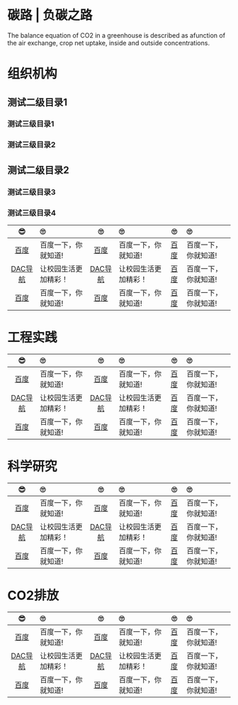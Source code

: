 # 碳路 | 负碳之路

The balance equation of CO2 in a greenhouse is described as afunction of the air exchange, crop net uptake, inside and outside concentrations.

# 组织机构

## 测试二级目录1
### 测试三级目录1
### 测试三级目录2
## 测试二级目录2
### 测试三级目录3
### 测试三级目录4

| 😎 | 🙄 | 🙄 | 🙄 | 🙄 | 🙄 |
|:---:|:----|:---:|:----|:---:|:----|
|[百度](https://www.baidu.com/)|百度一下，你就知道!|[百度](https://www.baidu.com/)|百度一下，你就知道!|[百度](https://www.baidu.com/)|百度一下，你就知道!|
|[DAC导航](https://https://nwuzmed.ga/)|让校园生活更加精彩！|[DAC导航](https://https://nwuzmed.ga/)|让校园生活更加精彩！| [百度](https://www.baidu.com/)|百度一下，你就知道!|
|[百度](https://www.baidu.com/)|百度一下，你就知道!|[百度](https://www.baidu.com/)|百度一下，你就知道!|[百度](https://www.baidu.com/)|百度一下，你就知道!|

# 工程实践

| 😎 | 🙄 | 🙄 | 🙄 | 🙄 | 🙄 |
|:---:|:----|:---:|:----|:---:|:----|
|[百度](https://www.baidu.com/)|百度一下，你就知道!|[百度](https://www.baidu.com/)|百度一下，你就知道!|[百度](https://www.baidu.com/)|百度一下，你就知道!|
|[DAC导航](https://https://nwuzmed.ga/)|让校园生活更加精彩！|[DAC导航](https://https://nwuzmed.ga/)|让校园生活更加精彩！| [百度](https://www.baidu.com/)|百度一下，你就知道!|
|[百度](https://www.baidu.com/)|百度一下，你就知道!|[百度](https://www.baidu.com/)|百度一下，你就知道!|[百度](https://www.baidu.com/)|百度一下，你就知道!|

# 科学研究

| 😎 | 🙄 | 🙄 | 🙄 | 🙄 | 🙄 |
|:---:|:----|:---:|:----|:---:|:----|
|[百度](https://www.baidu.com/)|百度一下，你就知道!|[百度](https://www.baidu.com/)|百度一下，你就知道!|[百度](https://www.baidu.com/)|百度一下，你就知道!|
|[DAC导航](https://https://nwuzmed.ga/)|让校园生活更加精彩！|[DAC导航](https://https://nwuzmed.ga/)|让校园生活更加精彩！| [百度](https://www.baidu.com/)|百度一下，你就知道!|
|[百度](https://www.baidu.com/)|百度一下，你就知道!|[百度](https://www.baidu.com/)|百度一下，你就知道!|[百度](https://www.baidu.com/)|百度一下，你就知道!|

# CO2排放

| 😎 | 🙄 | 🙄 | 🙄 | 🙄 | 🙄 |
|:---:|:----|:---:|:----|:---:|:----|
|[百度](https://www.baidu.com/)|百度一下，你就知道!|[百度](https://www.baidu.com/)|百度一下，你就知道!|[百度](https://www.baidu.com/)|百度一下，你就知道!|
|[DAC导航](https://https://nwuzmed.ga/)|让校园生活更加精彩！|[DAC导航](https://https://nwuzmed.ga/)|让校园生活更加精彩！| [百度](https://www.baidu.com/)|百度一下，你就知道!|
|[百度](https://www.baidu.com/)|百度一下，你就知道!|[百度](https://www.baidu.com/)|百度一下，你就知道!|[百度](https://www.baidu.com/)|百度一下，你就知道!|
